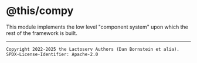 @this/compy
===========

This module implements the low level "component system" upon which the rest of
the framework is built.

- - - - - - - - - -
```
Copyright 2022-2025 the Lactoserv Authors (Dan Bornstein et alia).
SPDX-License-Identifier: Apache-2.0
```
